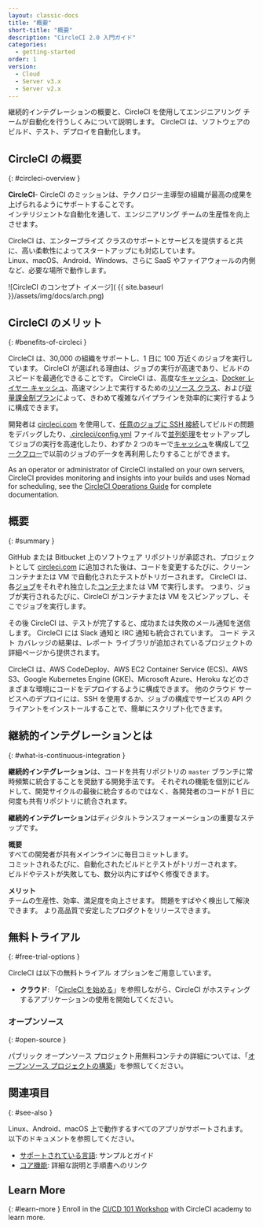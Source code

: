 ```yaml
---
layout: classic-docs
title: "概要"
short-title: "概要"
description: "CircleCI 2.0 入門ガイド"
categories:
  - getting-started
order: 1
version:
  - Cloud
  - Server v3.x
  - Server v2.x
---
```


継続的インテグレーションの概要と、CircleCI を使用してエンジニアリング チームが自動化を行うしくみについて説明します。 CircleCI は、ソフトウェアのビルド、テスト、デプロイを自動化します。

## CircleCI の概要
{: #circleci-overview }

**CircleCI**- CircleCI のミッションは、テクノロジー主導型の組織が最高の成果を上げられるようにサポートすることです。        
インテリジェントな自動化を通して、エンジニアリング チームの生産性を向上させます。

CircleCI は、エンタープライズ クラスのサポートとサービスを提供すると共に、高い柔軟性によってスタートアップにも対応しています。        
Linux、macOS、Android、Windows、さらに SaaS やファイアウォールの内側など、必要な場所で動作します。

![CircleCI のコンセプト イメージ]( {{ site.baseurl }}/assets/img/docs/arch.png)

## CircleCI のメリット
{: #benefits-of-circleci }

CircleCI は、30,000 の組織をサポートし、1 日に 100 万近くのジョブを実行しています。 CircleCI が選ばれる理由は、ジョブの実行が高速であり、ビルドのスピードを最適化できることです。 CircleCI は、高度な[キャッシュ]({{site.baseurl}}/ja/2.0/caching/)、[Docker レイヤー キャッシュ]({{site.baseurl}}/ja/2.0/docker-layer-caching/)、高速マシン上で実行するための[リソース クラス]({{site.baseurl}}/ja/2.0/optimizations/#resource-class)、および[従量課金制プラン](https://circleci.com/ja/pricing/)によって、きわめて複雑なパイプラインを効率的に実行するように構成できます。

開発者は [circleci.com](https://circleci.com/ja/) を使用して、[任意のジョブに SSH 接続]({{site.baseurl}}/ja/2.0/ssh-access-jobs/)してビルドの問題をデバッグしたり、[.circleci/config.yml]({{site.baseurl}}/ja/2.0/configuration-reference/) ファイルで[並列処理]({{site.baseurl}}/ja/2.0/parallelism-faster-jobs/)をセットアップしてジョブの実行を高速化したり、わずか 2 つのキーで[キャッシュ]({{site.baseurl}}/ja/2.0/caching/)を構成して[ワークフロー]({{site.baseurl}}/ja/2.0/workflows/)で以前のジョブのデータを再利用したりすることができます。

As an operator or administrator of CircleCI installed on your own servers, CircleCI provides monitoring and insights into your builds and uses Nomad for scheduling, see the [CircleCI Operations Guide]({{site.baseurl}}/2.0/server-3-overview/) for complete documentation.

## 概要
{: #summary }

GitHub または Bitbucket 上のソフトウェア リポジトリが承認され、プロジェクトとして [circleci.com](https://circleci.com/ja/) に追加された後は、コードを変更するたびに、クリーン コンテナまたは VM で自動化されたテストがトリガーされます。 CircleCI は、各[ジョブ]({{site.baseurl}}/ja/2.0/glossary/#job)をそれぞれ独立した[コンテナ]({{site.baseurl}}/ja/2.0/glossary/#container)または VM で実行します。 つまり、ジョブが実行されるたびに、CircleCI がコンテナまたは VM をスピンアップし、そこでジョブを実行します。

その後 CircleCI は、テストが完了すると、成功または失敗のメール通知を送信します。 CircleCI には Slack 通知と IRC 通知も統合されています。 コード テスト カバレッジの結果は、レポート ライブラリが追加されているプロジェクトの詳細ページから提供されます。

CircleCI は、AWS CodeDeploy、AWS EC2 Container Service (ECS)、AWS S3、Google Kubernetes Engine (GKE)、Microsoft Azure、Heroku などのさまざまな環境にコードをデプロイするように構成できます。 他のクラウド サービスへのデプロイには、SSH を使用するか、ジョブの構成でサービスの API クライアントをインストールすることで、簡単にスクリプト化できます。

## 継続的インテグレーションとは
{: #what-is-continuous-integration }

**継続的インテグレーション**は、コードを共有リポジトリの `master` ブランチに常時頻繁に統合することを奨励する開発手法です。 それぞれの機能を個別にビルドして、開発サイクルの最後に統合するのではなく、各開発者のコードが 1 日に何度も共有リポジトリに統合されます。

**継続的インテグレーション**はディジタルトランスフォーメーションの重要なステップです。

**概要**  
すべての開発者が共有メインラインに毎日コミットします。        
コミットされるたびに、自動化されたビルドとテストがトリガーされます。        
ビルドやテストが失敗しても、数分以内にすばやく修復できます。

**メリット**  
チームの生産性、効率、満足度を向上させます。 問題をすばやく検出して解決できます。 より高品質で安定したプロダクトをリリースできます。


## 無料トライアル
{: #free-trial-options }

CircleCI は以下の無料トライアル オプションをご用意しています。

- **クラウド**: 「[CircleCI を始める]({{site.baseurl}}/ja/2.0/first-steps/)」を参照しながら、CircleCI がホスティングするアプリケーションの使用を開始してください。

### オープンソース
{: #open-source }

パブリック オープンソース プロジェクト用無料コンテナの詳細については、「[オープンソース プロジェクトの構築]({{site.baseurl}}/ja/2.0/oss/)」を参照してください。

## 関連項目
{: #see-also }

Linux、Android、macOS 上で動作するすべてのアプリがサポートされます。 以下のドキュメントを参照してください。
- [サポートされている言語]({{site.baseurl}}/ja/2.0/demo-apps/): サンプルとガイド
- [コア機能]({{site.baseurl}}/ja/2.0/features/): 詳細な説明と手順書へのリンク

## Learn More
{: #learn-more }
Enroll in the [CI/CD 101 Workshop](https://academy.circleci.com/cicd-basics?access_code=public-2021) with CircleCI academy to learn more.

